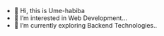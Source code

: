 - 👋 Hi, this is Ume-habiba
- 👀 I’m interested in Web Development...
- 🌱 I’m currently exploring Backend Technologies..
<!---
Ume-habiba9/Ume-habiba9 is a ✨ special ✨ repository because its `README.md` (this file) appears on your GitHub profile.
You can click the Preview link to take a look at your changes.
--->
